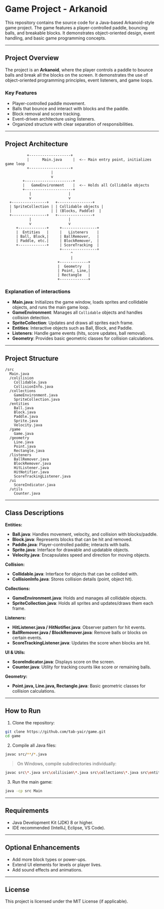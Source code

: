 # Game Project - Arkanoid

This repository contains the source code for a Java-based Arkanoid-style game project. The game features a player-controlled paddle, bouncing balls, and breakable blocks. It demonstrates object-oriented design, event handling, and basic game programming concepts.

---

## Project Overview

The project is an **Arkanoid**, where the player controls a paddle to bounce balls and break all the blocks on the screen. It demonstrates the use of object-oriented programming principles, event listeners, and game loops.

### Key Features

* Player-controlled paddle movement.
* Balls that bounce and interact with blocks and the paddle.
* Block removal and score tracking.
* Event-driven architecture using listeners.
* Organized structure with clear separation of responsibilities.

---

## Project Architecture

```
          +-------------------+
          |      Main.java     |  <-- Main entry point, initializes game loop
          +-------------------+
                     |
                     v
        +----------------------+
        |   GameEnvironment    |  <-- Holds all Collidable objects
        +----------------------+
           |                 |
           v                 v
  +----------------+   +----------------+
  | SpriteCollection | | Collidable objects |
  |                  | | (Blocks, Paddle)  |
  +----------------+   +----------------+
           |                 |
           v                 v
     +-------------+     +----------------+
     |  Entities   |     |   Listeners    |
     | Ball, Block,|     | BallRemover,   |
     | Paddle, etc.|     | BlockRemover,  |
     +-------------+     | ScoreTracking  |
                         +----------------+
                              ^
                              |
                        +-------------+
                        |  Geometry   |
                        | Point, Line,|
                        | Rectangle   |
                        +-------------+
```

### Explanation of interactions

* **Main.java**: Initializes the game window, loads sprites and collidable objects, and runs the main game loop.
* **GameEnvironment**: Manages all `Collidable` objects and handles collision detection.
* **SpriteCollection**: Updates and draws all sprites each frame.
* **Entities**: Interactive objects such as Ball, Block, and Paddle.
* **Listeners**: Handle game events (hits, score updates, ball removal).
* **Geometry**: Provides basic geometric classes for collision calculations.

---

## Project Structure

```
/src
  Main.java
  /colilision
    Collidable.java
    CollisionInfo.java
  /collections
    GameEnvironment.java
    SpriteCollection.java
  /entities
    Ball.java
    Block.java
    Paddle.java
    Sprite.java
    Velocity.java
  /game
    Game.java
  /geometry
    Line.java
    Point.java
    Rectangle.java
  /listeners
    BallRemover.java
    BlockRemover.java
    HitListener.java
    HitNotifier.java
    ScoreTrackingListener.java
  /ui
    ScoreIndicator.java
  /utils
    Counter.java
```

---

## Class Descriptions

**Entities:**

* **Ball.java**: Handles movement, velocity, and collision with blocks/paddle.
* **Block.java**: Represents blocks that can be hit and removed.
* **Paddle.java**: Player-controlled paddle; interacts with balls.
* **Sprite.java**: Interface for drawable and updatable objects.
* **Velocity.java**: Encapsulates speed and direction for moving objects.

**Collision:**

* **Collidable.java**: Interface for objects that can be collided with.
* **CollisionInfo.java**: Stores collision details (point, object hit).

**Collections:**

* **GameEnvironment.java**: Holds and manages all collidable objects.
* **SpriteCollection.java**: Holds all sprites and updates/draws them each frame.

**Listeners:**

* **HitListener.java / HitNotifier.java**: Observer pattern for hit events.
* **BallRemover.java / BlockRemover.java**: Remove balls or blocks on certain events.
* **ScoreTrackingListener.java**: Updates the score when blocks are hit.

**UI & Utils:**

* **ScoreIndicator.java**: Displays score on the screen.
* **Counter.java**: Utility for tracking counts like score or remaining balls.

**Geometry:**

* **Point.java, Line.java, Rectangle.java**: Basic geometric classes for collision calculations.

---

## How to Run

1. Clone the repository:

```bash
git clone https://github.com/tab-yair/game.git
cd game
```

2. Compile all Java files:

```bash
javac src/**/*.java
```

> On Windows, compile subdirectories individually:

```bash
javac src\*.java src\colilision\*.java src\collections\*.java src\entities\*.java src\game\*.java src\geometry\*.java src\listeners\*.java src\ui\*.java src\utils\*.java
```

3. Run the main game:

```bash
java -cp src Main
```

---

## Requirements

* Java Development Kit (JDK) 8 or higher.
* IDE recommended (IntelliJ, Eclipse, VS Code).

---

## Optional Enhancements

* Add more block types or power-ups.
* Extend UI elements for levels or player lives.
* Add sound effects and animations.

---

## License

This project is licensed under the MIT License (if applicable).
